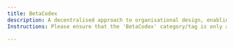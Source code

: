 ```yaml
---
title: BetaCodex
description: A decentralised approach to organisational design, enabling autonomy and responsiveness.
Instructions: Please ensure that the 'BetaCodex' category/tag is only applied to content specifically related to a decentralised approach to organisational design, enabling autonomy and responsiveness.

---
```


